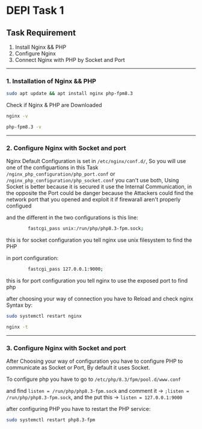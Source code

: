 # DEPI Task 1 

## Task Requirement

  1. Install Nginx && PHP
  2. Configure Nginx
  3. Connect Nginx with PHP by Socket and Port

---

### 1. Installation of Nginx && PHP

```bash
sudo apt update && apt install nginx php-fpm8.3
```

Check if Nginx & PHP are Downloaded
```bash
nginx -v

php-fpm8.3 -v
```
---

### 2. Configure Nginx with Socket and port

Nginx Default Configuration is set in `/etc/nginx/conf.d/`, So you will use one of the configuartions in this Task `/nginx_php_configuration/php_port.conf` or `/nginx_php_configuration/php_socket.conf` you can't use both, Using Socket is better because it is secured it use the Internal Communication, in the opposite the Port could be danger because the Attackers could find the network port that you opened and exploit it if firewarall aren't properly configued

and the different in the two configurations is this line:
```bash
        fastcgi_pass unix:/run/php/php8.3-fpm.sock;
```
this is for socket configuration you tell nginx use unix filesystem to find the PHP

in port configuration:
```bash
        fastcgi_pass 127.0.0.1:9000;
```
this is for port configuration you tell nginx to use the exposed port to find php

after choosing your way of connection you have to Reload and check nginx Syntax by:
```bash
sudo systemctl restart nginx

nginx -t
```

---

### 3. Configure Nginx with Socket and port

After Choosing your way of configuration you have to configure PHP to communicate as Socket or Port, By default it uses Socket.

To configure php you have to go to `/etc/php/8.3/fpm/pool.d/www.conf`

and find `listen = /run/php/php8.3-fpm.sock` and comment it -> `;listen = /run/php/php8.3-fpm.sock`, and the put this -> `listen = 127.0.0.1:9000`

after configuring PHP you have to restart the PHP service:
```bash
sudo systemctl restart php8.3-fpm
```
